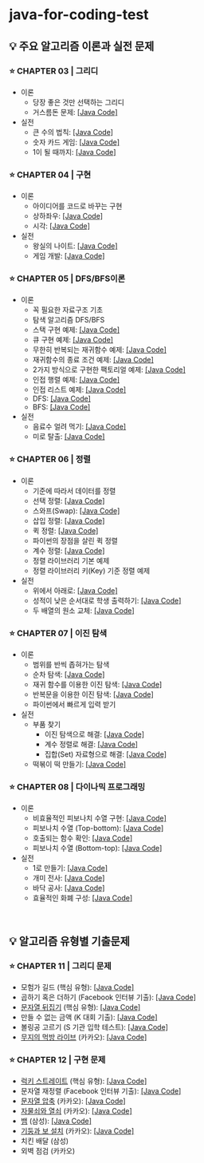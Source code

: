# java-for-coding-test

## 💡 주요 알고리즘 이론과 실전 문제
### ⭐️ CHAPTER 03 | 그리디
- 이론
  - 당장 좋은 것만 선택하는 그리디
  - 거스름돈 문제: [[Java Code]](https://github.com/kva231/java-for-coding-test/blob/main/ch03_%EA%B7%B8%EB%A6%AC%EB%94%94/1.java)
- 실전
  - 큰 수의 법칙: [[Java Code]](https://github.com/kva231/java-for-coding-test/blob/main/ch03_%EA%B7%B8%EB%A6%AC%EB%94%94/2.java)
  - 숫자 카드 게임: [[Java Code]](https://github.com/kva231/java-for-coding-test/blob/main/ch03_%EA%B7%B8%EB%A6%AC%EB%94%94/3.java)
  - 1이 될 때까지: [[Java Code]](https://github.com/kva231/java-for-coding-test/blob/main/ch03_%EA%B7%B8%EB%A6%AC%EB%94%94/4.java)

### ⭐️ CHAPTER 04 | 구현
- 이론
  - 아이디어를 코드로 바꾸는 구현
  - 상하좌우: [[Java Code]](https://github.com/kva231/java-for-coding-test/blob/main/ch04_%EA%B5%AC%ED%98%84/1.java)
  - 시각: [[Java Code]](https://github.com/kva231/java-for-coding-test/blob/main/ch04_%EA%B5%AC%ED%98%84/2.java)
- 실전
  - 왕실의 나이트: [[Java Code]](https://github.com/kva231/java-for-coding-test/blob/main/ch04_%EA%B5%AC%ED%98%84/3.java)
  - 게임 개발: [[Java Code]](https://github.com/kva231/java-for-coding-test/blob/main/ch04_%EA%B5%AC%ED%98%84/4.java)
  
### ⭐️ CHAPTER 05 | DFS/BFS이론
- 이론
  - 꼭 필요한 자료구조 기초
  - 탐색 알고리즘 DFS/BFS
  - 스택 구현 예제: [[Java Code]](https://github.com/kva231/java-for-coding-test/blob/main/ch05_DFS%20BFS/1.java)
  - 큐 구현 예제: [[Java Code]](https://github.com/kva231/java-for-coding-test/blob/main/ch05_DFS%20BFS/2.java)
  - 무한히 반복되는 재귀함수 예제: [[Java Code]](https://github.com/kva231/java-for-coding-test/blob/main/ch05_DFS%20BFS/3.java)
  - 재귀함수의 종료 조건 예제: [[Java Code]](https://github.com/kva231/java-for-coding-test/blob/main/ch05_DFS%20BFS/4.java)
  - 2가지 방식으로 구현한 팩토리얼 예제: [[Java Code]](https://github.com/kva231/java-for-coding-test/blob/main/ch05_DFS%20BFS/5.java)
  - 인접 행렬 예제: [[Java Code]](https://github.com/kva231/java-for-coding-test/blob/main/ch05_DFS%20BFS/6.java)
  - 인접 리스트 예제: [[Java Code]](https://github.com/kva231/java-for-coding-test/blob/main/ch05_DFS%20BFS/7.java)
  - DFS: [[Java Code]](https://github.com/kva231/java-for-coding-test/blob/main/ch05_DFS%20BFS/8.java)
  - BFS: [[Java Code]](https://github.com/kva231/java-for-coding-test/blob/main/ch05_DFS%20BFS/9.java)
- 실전
  - 음료수 얼려 먹기: [[Java Code]](https://github.com/kva231/java-for-coding-test/blob/main/ch05_DFS%20BFS/10.java)
  - 미로 탈출: [[Java Code]](https://github.com/kva231/java-for-coding-test/blob/main/ch05_DFS%20BFS/11.java)
  
### ⭐️ CHAPTER 06 | 정렬
- 이론
  - 기준에 따라서 데이터를 정렬
  - 선택 정렬: [[Java Code]](https://github.com/kva231/java-for-coding-test/blob/main/ch06_%EC%A0%95%EB%A0%AC/1.java)
  - 스와프(Swap): [[Java Code]](https://github.com/kva231/java-for-coding-test/blob/main/ch06_%EC%A0%95%EB%A0%AC/2.java)
  - 삽입 정렬: [[Java Code]](https://github.com/kva231/java-for-coding-test/blob/main/ch06_%EC%A0%95%EB%A0%AC/3.java)
  - 퀵 정렬: [[Java Code]](https://github.com/kva231/java-for-coding-test/blob/main/ch06_%EC%A0%95%EB%A0%AC/4.java)
  - 파이썬의 장점을 살린 퀵 정렬
  - 계수 정렬: [[Java Code]](https://github.com/kva231/java-for-coding-test/blob/main/ch06_%EC%A0%95%EB%A0%AC/6.java)
  - 정렬 라이브러리 기본 예제
  - 정렬 라이브러리 키(Key) 기준 정렬 예제
- 실전
  - 위에서 아래로: [[Java Code]](https://github.com/kva231/java-for-coding-test/blob/main/ch06_%EC%A0%95%EB%A0%AC/10.java)
  - 성적이 낮은 순서대로 학생 출력하기: [[Java Code]](https://github.com/kva231/java-for-coding-test/blob/main/ch06_%EC%A0%95%EB%A0%AC/11.java)
  - 두 배열의 원소 교체: [[Java Code]](https://github.com/kva231/java-for-coding-test/blob/main/ch06_%EC%A0%95%EB%A0%AC/12.java)
  
### ⭐️ CHAPTER 07 | 이진 탐색
- 이론
  - 범위를 반씩 좁혀가는 탐색
  - 순차 탐색: [[Java Code]](https://github.com/kva231/java-for-coding-test/blob/main/ch07_%EC%9D%B4%EC%A7%84%20%ED%83%90%EC%83%89/1.java)
  - 재귀 함수를 이용한 이진 탐색: [[Java Code]](https://github.com/kva231/java-for-coding-test/blob/main/ch07_%EC%9D%B4%EC%A7%84%20%ED%83%90%EC%83%89/2.java)
  - 반복문을 이용한 이진 탐색: [[Java Code]](https://github.com/kva231/java-for-coding-test/blob/main/ch07_%EC%9D%B4%EC%A7%84%20%ED%83%90%EC%83%89/3.java)
  - 파이썬에서 빠르게 입력 받기
- 실전
  - 부품 찾기
    - 이진 탐색으로 해결: [[Java Code]](https://github.com/kva231/java-for-coding-test/blob/main/ch07_%EC%9D%B4%EC%A7%84%20%ED%83%90%EC%83%89/5.java)
    - 계수 정렬로 해결: [[Java Code]](https://github.com/kva231/java-for-coding-test/blob/main/ch07_%EC%9D%B4%EC%A7%84%20%ED%83%90%EC%83%89/6.java)
    - 집합(Set) 자료형으로 해결: [[Java Code]](https://github.com/kva231/java-for-coding-test/blob/main/ch07_%EC%9D%B4%EC%A7%84%20%ED%83%90%EC%83%89/7.java)
  - 떡볶이 떡 만들기: [[Java Code]](https://github.com/kva231/java-for-coding-test/blob/main/ch07_%EC%9D%B4%EC%A7%84%20%ED%83%90%EC%83%89/8.java)

### ⭐️ CHAPTER 08 | 다이나믹 프로그래밍
- 이론
  - 비효율적인 피보나치 수열 구현: [[Java Code]](https://github.com/kva231/java-for-coding-test/blob/main/ch08_%EB%8B%A4%EC%9D%B4%EB%82%98%EB%AF%B9%20%ED%94%84%EB%A1%9C%EA%B7%B8%EB%9E%98%EB%B0%8D/1.java)
  - 피보나치 수열 (Top-bottom): [[Java Code]](https://github.com/kva231/java-for-coding-test/blob/main/ch08_%EB%8B%A4%EC%9D%B4%EB%82%98%EB%AF%B9%20%ED%94%84%EB%A1%9C%EA%B7%B8%EB%9E%98%EB%B0%8D/2.java)
  - 호출되는 함수 확인: [[Java Code]](https://github.com/kva231/java-for-coding-test/blob/main/ch08_%EB%8B%A4%EC%9D%B4%EB%82%98%EB%AF%B9%20%ED%94%84%EB%A1%9C%EA%B7%B8%EB%9E%98%EB%B0%8D/3.java)
  - 피보나치 수열 (Bottom-top): [[Java Code]](https://github.com/kva231/java-for-coding-test/blob/main/ch08_%EB%8B%A4%EC%9D%B4%EB%82%98%EB%AF%B9%20%ED%94%84%EB%A1%9C%EA%B7%B8%EB%9E%98%EB%B0%8D/4.java)
- 실전
  - 1로 만들기: [[Java Code]](https://github.com/kva231/java-for-coding-test/blob/main/ch08_%EB%8B%A4%EC%9D%B4%EB%82%98%EB%AF%B9%20%ED%94%84%EB%A1%9C%EA%B7%B8%EB%9E%98%EB%B0%8D/5.java)
  - 개미 전사: [[Java Code]](https://github.com/kva231/java-for-coding-test/blob/main/ch08_%EB%8B%A4%EC%9D%B4%EB%82%98%EB%AF%B9%20%ED%94%84%EB%A1%9C%EA%B7%B8%EB%9E%98%EB%B0%8D/6.java)
  - 바닥 공사: [[Java Code]](https://github.com/kva231/java-for-coding-test/blob/main/ch08_%EB%8B%A4%EC%9D%B4%EB%82%98%EB%AF%B9%20%ED%94%84%EB%A1%9C%EA%B7%B8%EB%9E%98%EB%B0%8D/7.java)
  - 효율적인 화폐 구성: [[Java Code]](https://github.com/kva231/java-for-coding-test/blob/main/ch08_%EB%8B%A4%EC%9D%B4%EB%82%98%EB%AF%B9%20%ED%94%84%EB%A1%9C%EA%B7%B8%EB%9E%98%EB%B0%8D/8.java)

<br/>

## 💡 알고리즘 유형별 기출문제
### ⭐️ CHAPTER 11 | 그리디 문제
- 모험가 길드 (핵심 유형): [[Java Code]](https://github.com/kva231/java-for-coding-test/blob/main/ch11_%EA%B7%B8%EB%A6%AC%EB%94%94/1.java)
- 곱하기 혹은 더하기 (Facebook 인터뷰 기출): [[Java Code]](https://github.com/kva231/java-for-coding-test/blob/main/ch11_%EA%B7%B8%EB%A6%AC%EB%94%94/2.java)
- [문자열 뒤집기](https://www.acmicpc.net/problem/1439) (핵심 유형): [[Java Code]](https://github.com/kva231/java-for-coding-test/blob/main/ch11_%EA%B7%B8%EB%A6%AC%EB%94%94/3.java)
- 만들 수 없는 금액 (K 대회 기출): [[Java Code]](https://github.com/kva231/java-for-coding-test/blob/main/ch11_%EA%B7%B8%EB%A6%AC%EB%94%94/4.java)
- 볼링공 고르기 (S 기관 입학 테스트): [[Java Code]](https://github.com/kva231/java-for-coding-test/blob/main/ch11_%EA%B7%B8%EB%A6%AC%EB%94%94/5.java)
- [무지의 먹방 라이브](https://programmers.co.kr/learn/courses/30/lessons/42891) (카카오): [[Java Code]](https://github.com/kva231/java-for-coding-test/blob/main/ch11_%EA%B7%B8%EB%A6%AC%EB%94%94/6.java)

### ⭐️ CHAPTER 12 | 구현 문제
- [럭키 스트레이트](https://www.acmicpc.net/problem/18406) (핵심 유형): [[Java Code]](https://github.com/kva231/java-for-coding-test/blob/main/ch12_%EA%B5%AC%ED%98%84/1.java)
- 문자열 재정렬 (Facebook 인터뷰 기출): [[Java Code]](https://github.com/kva231/java-for-coding-test/blob/main/ch12_%EA%B5%AC%ED%98%84/2.java)
- [문자열 압축](https://programmers.co.kr/learn/courses/30/lessons/60057) (카카오): [[Java Code]](https://github.com/kva231/java-for-coding-test/blob/main/ch12_%EA%B5%AC%ED%98%84/3.java)
- [자물쇠와 열쇠](https://programmers.co.kr/learn/courses/30/lessons/60059) (카카오): [[Java Code]](https://github.com/kva231/Java-for-coding-test/blob/main/ch12_%EA%B5%AC%ED%98%84/4.java)
- [뱀](https://www.acmicpc.net/problem/3190) (삼성): [[Java Code]](https://github.com/kva231/java-for-coding-test/blob/main/ch12_%EA%B5%AC%ED%98%84/5.java)
- [기둥과 보 설치](https://programmers.co.kr/learn/courses/30/lessons/60061#) (카카오): [[Java Code]](https://github.com/kva231/Java-for-coding-test/blob/main/ch12_%EA%B5%AC%ED%98%84/6.java)
- 치킨 배달 (삼성)
- 외벽 점검 (카카오)
